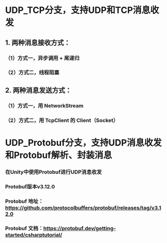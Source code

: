 # UDP_TCP分支，支持UDP和TCP消息收发
## 1. 两种消息接收方式：
### （1）方式一，异步调用 + 尾递归
### （2）方式二，线程阻塞
## 2. 两种消息发送方式：
### （1）方式一，用 NetworkStream
### （2）方式二，用 TcpClient 的 Client（Socket）
# UDP_Protobuf分支，支持UDP消息收发和Protobuf解析、封装消息
### 在Unity中使用Protobuf进行UDP消息收发
### Protobuf版本v3.12.0
### Protobuf 地址：https://github.com/protocolbuffers/protobuf/releases/tag/v3.12.0
### Protobuf 文档：https://protobuf.dev/getting-started/csharptutorial/
